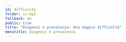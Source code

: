 ```yaml
---
id: difficulty
folder: ic-bps
fallback: en
public: true
title: "Diagnosi e prevalenza: Una doppia difficoltà"
menutitle: Diagnosi e prevalenza
---
```

